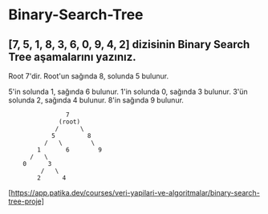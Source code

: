 # Binary-Search-Tree

## [7, 5, 1, 8, 3, 6, 0, 9, 4, 2] dizisinin Binary Search Tree aşamalarını yazınız.
Root 7'dir. Root'un sağında 8, solunda 5 bulunur.

5'in solunda 1, sağında 6 bulunur.
1'in solunda 0, sağında 3 bulunur.
3'ün solunda 2, sağında 4 bulunur.
8'in sağında 9 bulunur.

                    7
                  (root)
                 /      \
                5         8
              /   \        \
            1       6        9
          /   \
        0      3 
             /   \
            2      4

[https://app.patika.dev/courses/veri-yapilari-ve-algoritmalar/binary-search-tree-proje]
